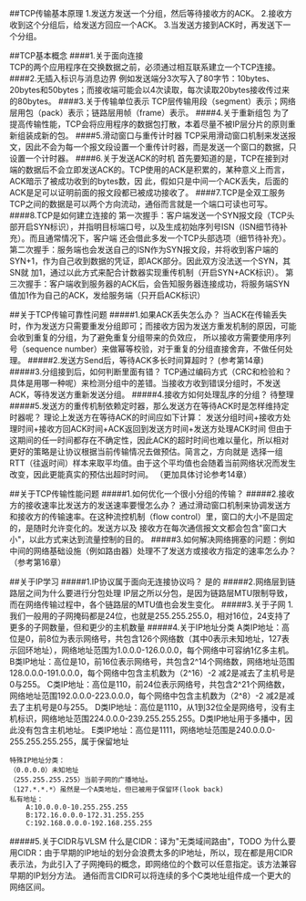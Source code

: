 ##TCP传输基本原理
	1.发送方发送一个分组，然后等待接收方的ACK。
	2.接收方收到这个分组后，给发送方回应一个ACK。
	3.当发送方接到ACK时，再发送下一个分组。

##TCP基本概念
####1.关于面向连接	
	TCP的两个应用程序在交换数据之前，必须通过相互联系建立一个TCP连接。
####2.无插入标识与消息边界
	例如发送端分3次写入了80字节：10bytes、20bytes和50bytes；而接收端可能会以4次读取，每次读取20bytes接收传过来的80bytes。
####3.关于传输单位表示
	TCP层传输用段（segment）表示；网络层用包（pack）表示；链路层用帧（frame）表示。
####4.关于重新组包
	为了提高传输性能，TCP会将应用程序的数据包打散，本着尽量不被IP层分片的原则重新组装成新的包。
####5.滑动窗口与重传计时器
	TCP采用滑动窗口机制来发送报文，因此不会为每一个报文段设置一个重传计时器，而是发送一个窗口的数据，只设置一个计时器。
####6.关于发送ACK的时机
	首先要知道的是，TCP在接到对端的数据后不会立即发送ACK的。TCP使用的ACK是积累的，某种意义上而言，ACK暗示了被成功收到的bytes数，因
	此，假如只是中间一个ACK丢失，后面的ACK是足可以证明前面的报文段都已被成功接收了。
####7.TCP是全双工服务
	TCP之间的数据是可以两个方向流动，通俗而言就是一个端口可读也可写。
####8.TCP是如何建立连接的
	第一次握手：客户端发送一个SYN报文段（TCP头部开启SYN标识），并指明目标端口号，以及生成初始序列号ISN（ISN细节待补充）。而且通常情况下，客户端
	还会借此多发一个TCP头部选项（细节待补充）。
	第二次握手：服务端也会发送自己的ISN作为SYN报文段，并将收到客户端的SYN+1，作为自己收到数据的凭证，即ACK部分。因此双方没法送一个SYN，其SN就
	加1，通过以此方式来配合计数器实现重传机制（开启SYN+ACK标识）。
	第三次握手：客户端收到服务器的ACK后，会告知服务器连接成功，将服务端SYN值加1作为自己的ACK，发给服务端（只开启ACK标识）

##关于TCP传输可靠性问题
#####1.如果ACK丢失怎么办？
	当ACK在传输丢失时，作为发送方只需要重发分组即可；而接收方因为发送方重发机制的原因，可能会收到重复的分组，为了避免重复分组带来的负效应，
	所以接收方需要使用序列号（sequence number）来做幂等校验，对于重复的分组直接舍弃，不做任何处理。
#####2.发送方Send后，等待ACK多长时间算超时？
	(参考第14章)
#####3.分组接到后，如何判断里面有错？
	TCP通过编码方式（CRC和检验和？具体是用哪一种呢）来检测分组中的差错。当接收方收到错误分组时，不发送ACK，等待发送方重新发送分组。
#####4.接收方如何处理乱序的分组？
	待整理
#####5.发送方的重传机制依赖定时器，那么发送方在等待ACK时是怎样维持定时器呢？
	理论上发送方在等待ACK的时间应如下计算：
		发送分组时间+接收方处理时间+接收方回ACK时间+ACK返回到发送方时间+发送方处理ACK时间
	但由于这期间的任一时间都存在不确定性，因此ACK的超时时间也难以量化，所以相对更好的策略是让协议根据当前传输情况去做预估。简言之，方向就是
	选择一组RTT（往返时间）样本来取平均值。由于这个平均值也会随着当前网络状况而发生改变，因此更能真实的预估出超时时间。
	（更加具体讨论参考14章）

##关于TCP传输性能问题
#####1.如何优化一个很小分组的传输？
#####2.接收方的接收速率比发送方的发送速率要慢怎么办？
	通过滑动窗口机制来协调发送方和接收方的传输速率。在这种流控机制（flow control）里，窗口的大小不是固定的，是随时允许变化的。发送方以及
	接收方在每次通信报文文都会包含"窗口大小"，以此方式来达到流量控制的目的。
#####3.如何解决网络拥塞的问题：例如中间的网络基础设施（例如路由器）处理不了发送方或接收方指定的速率怎么办？
	（参考第16章）
	
	
##关于IP学习
#####1.IP协议属于面向无连接协议吗？
	是的
#####2.网络层到链路层之间为什么要进行分包处理
	IP层之所以分包，是因为链路层MTU限制导致，而在网络传输过程中，各个链路层的MTU值也会发生变化。 
#####3.关于子网
	1.我们一般用的子网掩码都是24位，也就是255.255.255.0，相对16位，24支持了更多的子网数量，但和更少的主机数量
#####4.关于IP地址分类
	A类IP地址：高位是0，前8位为表示网络号，共包含126个网络数（其中0表示未知地址，127表示回环地址），网络地址范围为1.0.0.0-126.0.0.0，每个网络中可容纳1亿多主机。
	B类IP地址：高位是10，前16位表示网络号，共包含2^14个网络数，网络地址范围128.0.0.0-191.0.0.0，每个网络中包含主机数为（2^16）-2 减2是减去了主机号是0与255。
	C类IP地址：高位是110，前24位表示网络号，共包含2^21个网络数，网络地址范围192.0.0.0-223.0.0.0，每个网络中包含主机数为（2^8）-2 减2是减去了主机号是0与255。
	D类IP地址：高位是1110，从1到32位全是网络号，没有主机标识，网络地址范围224.0.0.0-239.255.255.255。D类IP地址用于多播中，因此没有包含主机地址。
	E类IP地址：高位是1111，网络地址范围是240.0.0.0-255.255.255.255，属于保留地址
	
	特殊IP地址分类：
	（0.0.0.0）未知地址
	（255.255.255.255）当前子网的广播地址。
	（127.*.*.*）虽然是一个A类地址，但已被用于保留环(look back)
	私有地址：
		A:10.0.0.0-10.255.255.255
		B:172.16.0.0.0-172.31.255.255
		C:192.168.0.0.0-192.168.255.255
#####5.关于CIDR与VLSM
	什么是CIDR：译为"无类域间路由"，TODO
	为什么要用CIDR：由于早期的IP地址的划分会浪费太多的IP地址，所以，现在都是用CIDR表示法，为此引入了子网掩码的概念，即网络位的个数可以任意指定。该方法兼容早期的IP划分方法。
	通俗而言CIDR可以将连续的多个C类地址组件成一个更大的网络区间。
	
	
	
	
	
	
	
	
	